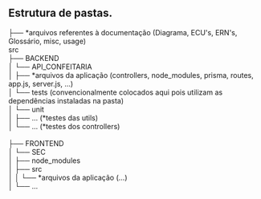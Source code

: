 ## Estrutura de pastas.

├── *arquivos referentes à documentação (Diagrama, ECU's, ERN's, Glossário, misc, usage)<br/>
src<br/>
├── BACKEND<br/>
│   └── API_CONFEITARIA<br/>
│       ├── *arquivos da aplicação (controllers, node_modules, prisma, routes, app.js, server.js, ...)<br/>
│       └── tests (convencionalmente colocados aqui pois utilizam as dependências instaladas na pasta)<br/>
│           └── unit<br/>
│               ├── ... (*testes das utils)<br/>
│               └── ... (*testes dos controllers)<br/>  
├── FRONTEND<br/>
│   └── SEC<br/>
│       ├── node_modules<br/>
│       ├── src<br/>
│       │   └── *arquivos da aplicação (...)<br/>
│       └── ...<br/>
